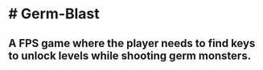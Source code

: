 <h1># Germ-Blast</h1>
<h2>A FPS game  where the player needs to find keys to unlock levels while shooting germ monsters.</h2>
<p>
<a href="https://github.com/RoyAnish074/Germ-Blast/blob/main/Game%20Scene/image_2024-04-13_000515228.png">

<a href="https://github.com/RoyAnish074/Germ-Blast/blob/main/Game%20Scene/Creator%20Kit%20FPS%202024-04-12%2023-56-25.mp4">
</p>

